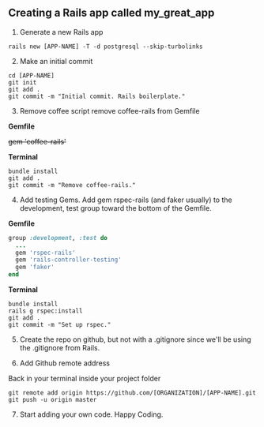## Creating a Rails app called my_great_app

1. Generate a new Rails app
  ```
  rails new [APP-NAME] -T -d postgresql --skip-turbolinks
  ```

2. Make an initial commit
  ```
  cd [APP-NAME]
  git init
  git add .
  git commit -m "Initial commit. Rails boilerplate."
  ```

3. Remove coffee script
  remove coffee-rails from Gemfile

  **Gemfile**

  ~~gem 'coffee-rails'~~

  **Terminal**
  ```
  bundle install
  git add .
  git commit -m "Remove coffee-rails."
  ```

4. Add testing Gems.
  Add gem rspec-rails (and faker usually) to the development, test group toward the bottom of the Gemfile.

  **Gemfile**
  ```ruby
  group :development, :test do
    ...
    gem 'rspec-rails'
    gem 'rails-controller-testing'
    gem 'faker'
  end
  ```

  **Terminal**
  ```
  bundle install
  rails g rspec:install
  git add .
  git commit -m "Set up rspec."
  ```

5. Create the repo on github, but not with a .gitignore since we'll be using the .gitignore from Rails.

6. Add Github remote address

  Back in your terminal inside your project folder

  ```
  git remote add origin https://github.com/[ORGANIZATION]/[APP-NAME].git
  git push -u origin master
  ```

7. Start adding your own code. Happy Coding.
